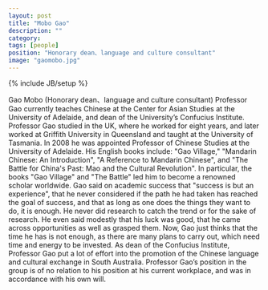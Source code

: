```yaml
---
layout: post
title: "Mobo Gao"
description: ""
category: 
tags: [people]
position: "Honorary dean、language and culture consultant"
image: "gaomobo.jpg"
---
```

{% include JB/setup %}

Gao Mobo (Honorary dean、language and culture consultant) 
Professor Gao currently teaches Chinese at the Center for Asian Studies at the University of Adelaide, and dean of the University’s Confucius Institute.
Professor Gao studied in the UK, where he worked for eight years, and later worked at Griffith University in Queensland and taught at the University of Tasmania. In 2008 he was appointed Professor of Chinese Studies at the University of Adelaide.
His English books include: "Gao Village," "Mandarin Chinese: An Introduction", "A Reference to Mandarin Chinese", and "The Battle for China's Past: Mao and the Cultural Revolution". In particular, the books "Gao Village" and "The Battle" led him to become a renowned scholar worldwide.
Gao said on academic success that "success is but an experience", that he never considered if the path he had taken has reached the goal of success, and that as long as one does the things they want to do, it is enough. He never did research to catch the trend or for the sake of research. He even said modestly that his luck was good, that he came across opportunities as well as grasped them. Now, Gao just thinks that the time he has is not enough, as there are many plans to carry out, which need time and energy to be invested.
As dean of the Confucius Institute, Professor Gao put a lot of effort into the promotion of the Chinese language and cultural exchange in South Australia.
Professor Gao’s position in the group is of no relation to his position at his current workplace, and was in accordance with his own will.
